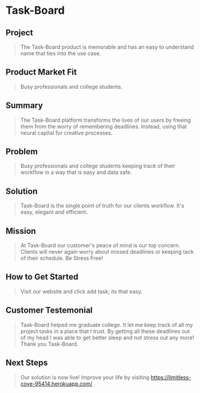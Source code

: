 # Task-Board #

## Project ##
  > The Task-Board product is memorable and has an easy to understand name that ties into the use case.

## Product Market Fit ##
  > Busy professionals and college students.

## Summary ##
  > The Task-Board platform transforms the lives of our users by freeing them from the worry
  of remembering deadlines. Instead, using that neural capital for creative processes.

## Problem ##
  > Busy professionals and college students keeping track of their workflow in a way that is easy and data safe.

## Solution ##
  > Task-Board is the single point of truth for our clients workflow. It's easy, elegant and efficient.

## Mission ##
  > At Task-Board our customer's peace of mind is our top concern. Clients will never again worry about missed deadlines or keeping tack of their schedule. Be Stress Free!

## How to Get Started ##
  > Visit our website and click add task; its that easy.

## Customer Testemonial ##
  > Task-Board helped me graduate college. It let me keep track of all my project tasks in a place that I trust. By getting all these deadlines out of my head I was able to get better sleep and not stress out any more! Thank you Task-Board.

## Next Steps ##
  > Our solution is now live! Improve your life by visiting https://limitless-cove-95414.herokuapp.com/